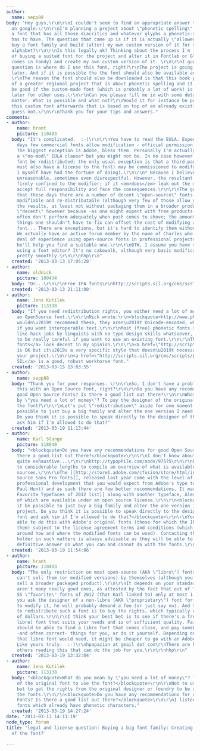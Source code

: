 ```yaml
---
author:
  name: sepp88
body: "Hey guys,\r\n\r\nI couldn't seem to find an appropriate answer to this question
  on google.\r\n\r\nI'm planning a project about \"phonetic spelling\". So I need
  a font that has all those diacritics and whatever glyphs a phonetic-spelling font
  has to have. The question that came up is if it is actually \"allowed\" to just
  buy a font family and build (alter) my own custom version of it for the phonetic
  alphabet?\r\n\r\nIs this legally ok? Thinking about the process I'm just thinking
  of buying a suited font for the project and alter it in Fontlab or Glyhps (or whatever
  comes in handy) and create my own custom version of it. \r\n\r\nI guess a consequent
  question is where do I use this font, right?\r\nThe project is going to be a book
  later. And if it is possible the the font should also be available as a download.
  \r\nThe reason the font should also be downloaded is that this book project is part
  of a greater regional project that is about phonetic spelling and it would of course
  be good if the custom-made font (which is probably a lot of work) is also available
  later for other uses.\r\n\r\nCan you please fill me in with some details about that
  matter. What is possible and what not?\r\nWould it for instance be possible to sell
  this custom font afterwards that is based on top of an already existing font? I
  guess not.\r\n\r\nThank you for your tips and answers."
comments:
- author:
    name: hrant
    picture: 110403
  body: "It's complicated.  :-)\r\n\r\nYou have to read the EULA. Especially these
    days few commercial fonts allow modification - official permission must be obtained.
    The biggest exception is Adobe, bless them. Personally I'm actually OK with violating
    a \"no-mod\" EULA clause* but you might not be. In no case however may the modified
    font be redistributed; the only usual exception is that a third-party (who however
    must also have a license to the font) may be commissioned to modify a font (something
    I myself have had the fortune of doing).\r\n\r\n* Because I believe it's -generally-
    unreasonable, sometimes even disrespectful. However, the resultant font must stay
    firmly confined to the modifier; if it <em>does</em> leak out the modifier must
    accept full responsibility and face the consequences.\r\n\r\nThe good news is
    that these days there are a number of decent \"open-source\" fonts that are freely
    modifiable and re-distributable (although very few of those allow you to sell
    the results, at least not without packaging them in a broader product). I say
    \"decent\" however because -as one might expect with free products- such fonts
    often don't perform adequately when push comes to shove; the amount of time fixing
    things one shouldn't have to fix can offset the cost of modifying a commercial
    font... There are exceptions, but it's hard to identify them without serious research.
    We actually have an active forum member by the name of Charles who has a good
    deal of experience using open-source fonts in professional projects - hopefully
    he'll help you find a suitable one.\r\n\r\nBTW, I assume you have some experience
    using a font editor? It's no cakewalk, although very basic modifications can proceed
    pretty smoothly.\r\n\r\nhhp\r\n"
  created: '2013-03-13 17:05:28'
- author:
    name: oldnick
    picture: 109434
  body: "Or...\r\n\r\nFree IPA fonts\r\nhttp://scripts.sil.org/cms/scripts/page.php?site_id=nrsi&id=FontDownloadsIPA\r\nhttp://www.phon.ucl.ac.uk/home/wells/fonts.htm\r\nhttp://www.wazu.jp/gallery/Fonts_IPA.html"
  created: '2013-03-13 21:11:00'
- author:
    name: Jens Kutilek
    picture: 113138
  body: "If you need redistribution rights, you either need a lot of money or use
    an OpenSource font.\r\n\r\nNick wrote:\r\n<blockquote>http://www.phon.ucl.ac.uk/home/wells/fonts.htm</blockquote>\r\n\r\nI
    wouldn\u2019t recommend these, they aren\u2019t Unicode-encoded, which is a no-no
    if you want interoperable text.\r\n\r\nMost (free) phonetic fonts seem to look
    like hack jobs by linguists with no type design skills whatsoever, so you have
    to be really careful if you want to use an existing font.\r\n\r\nThe <a href=\"http://sourceforge.net/projects/dejavu/\">DejaVu
    fonts</a> look decent in my opinion.\r\n\r\n<a href=\"http://scripts.sil.org/cms/scripts/page.php?site_id=nrsi&item_id=Gentium_download\">Gentium</a>
    is OK but it\u2019s a very specific style that doesn\u2019t necessarily fit with
    your project.\r\n\r\n<a href=\"http://scripts.sil.org/cms/scripts/page.php?item_id=CharisSIL\">Charis
    SIL</a> is a good, robust workhorse font."
  created: '2013-03-15 13:03:55'
- author:
    name: sepp88
  body: "Thank you for your responses. \r\n\r\nSo, I don't have a problem when doing
    this with an Open Source Font, right?\r\n\r\nDo you have any recommendations for
    good Open Source Fonts? Is there a good list out there?\r\n\r\nWhat do you mean
    by \"you need a lot of money\"? To pay the designer of the original font to use
    the font?\r\n\r\nLet's put \"redistribution\" aside for one moment. Would it be
    possible to just buy a big family and alter the one version I need for my project.
    Do you think it is possible to speak directly to the designer of the font and
    ask him if I'm allowed to do that?"
  created: '2013-03-19 11:13:44'
- author:
    name: Karl Stange
    picture: 118040
  body: "<blockquote>Do you have any recommendations for good Open Source Fonts? Is
    there a good list out there?</blockquote>\r\n\r\nI don't know about good but certainly
    quite exhaustive...\r\n\r\nhttp://typophile.com/node/97575\r\n\r\nReynir went
    to considerable lengths to compile an overview of what is available from different
    sources.\r\n\r\nThe [[http://store1.adobe.com/cfusion/store/html/index.cfm?event=displayFontPackage&code=1959|Adobe
    Source Sans Pro fonts]], released last year come with the level of polish and
    professional development that you would expect from Adobe's type team (specifically,
    Paul Hunt) and as such there are few better recommendations. It made [[http://typographica.org/features/our-favorite-typefaces-of-2012/|Typographica's
    Favorite Typefaces of 2012 list]] along with another typeface, Alegraya variations
    of which are available under an open source license.\r\n\r\n<blockquote>Would
    it be possible to just buy a big family and alter the one version I need for my
    project. Do you think it is possible to speak directly to the designer of the
    font and ask him if I'm allowed to do that?</blockquote>\r\n\r\nYou should be
    able to do this with Adobe's original fonts (those for which the IP resides with
    them) subject to the license agreement terms and conditions (which include stipulations
    around how and where the modified fonts can be used). Contacting the copyright
    holder in such matters is always advisable as they will be able to give you a
    definitive answer on what you can and cannot do with the fonts.\r\n"
  created: '2013-03-19 11:54:06'
- author:
    name: hrant
    picture: 110403
  body: "The only restriction on most open-source (AKA \"libre\") fonts is that you
    can't sell them (or modified versions) by themselves (although you <em>can</em>
    sell a broader packaged product).\r\n\r\nIt depends on your standards, but there
    aren't many really good ones, as attested by the fact that out of Typographica's
    55 \"favorite\" fonts of 2012 (that Karl linked to) only at most 1.5 are free.\r\n\r\nIf
    you ask the designer of a non-libre (AKA \"proprietary\") font for permission
    to modify it, he will probably demand a fee (or just say no). And the only way
    to redistribute such a font is to buy the rights, which typically costs thousands
    of dollars.\r\n\r\nI think your best bet is to see if there's a free (not necessarily
    libre) font that suits your needs and is of sufficient quality. Failing that you
    should be able to find a libre font that comes close, and pay somebody* to extend
    -and often correct- things for you, or do it yourself. Depending on how much work
    that libre font would need, it might be cheaper to go with an Adobe font instead.\r\n\r\n*
    Like yours truly.  :-)\r\nhpapazian at gmail dot com\r\nThere are however many
    others reading this that can do the job for you.\r\n\r\nhhp\r\n"
  created: '2013-03-19 13:32:04'
- author:
    name: Jens Kutilek
    picture: 113138
  body: "<blockquote>What do you mean by \"you need a lot of money\"? To pay the designer
    of the original font to use the font?</blockquote>\r\n\r\nNot to use the font,
    but to get the rights from the original designer or foundry to be allowed to redistribute
    the fonts.\r\n\r\n<blockquote>Do you have any recommendations for good Open Source
    Fonts? Is there a good list out there?</blockquote>\r\n\r\nI listed 3 Open Source
    fonts which already have phonetic characters."
  created: '2013-03-19 14:27:24'
date: '2013-03-13 14:11:19'
node_type: forum
title: 'legal and license question: Buying a big font family: Creating a custom version
  of the font?'

---
```

